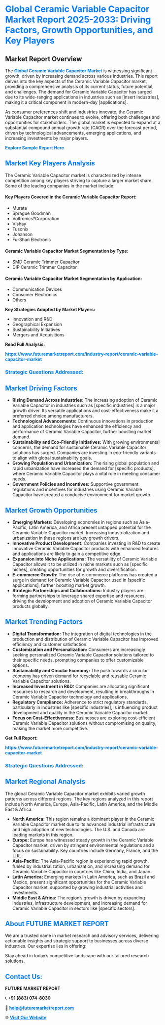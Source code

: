 <h1 style="color: #007BFF;">Global Ceramic Variable Capacitor Market Report 2025-2033: Driving Factors, Growth Opportunities, and Key Players</h1>

<section id="overview">
<h2>Market Report Overview</h2>
<p>The <a href="https://www.futuremarketreport.com/industry-report/ceramic-variable-capacitor-market" style="color: #007BFF; text-decoration: none;"><strong>Global Ceramic Variable Capacitor Market</strong></a> is witnessing significant growth, driven by increasing demand across various industries. This report delves into the key aspects of the Ceramic Variable Capacitor market, providing a comprehensive analysis of its current status, future potential, and challenges. The demand for Ceramic Variable Capacitor has surged due to its wide-ranging applications in industries such as [insert industries], making it a critical component in modern-day [applications].</p>
<p>As consumer preferences shift and industries innovate, the Ceramic Variable Capacitor market continues to evolve, offering both challenges and opportunities for stakeholders. The global market is expected to expand at a substantial compound annual growth rate (CAGR) over the forecast period, driven by technological advancements, emerging applications, and increasing investments by major players.</p>
</section>

<section id="overview">
<p><a href="https://www.futuremarketreport.com/request-sample/reportId=42849" style="color: #007BFF; text-decoration: none;"><strong>Explore Sample Report Here</strong></a></p>
</section>

<section id="key-players">
<h2 style="color: #007BFF;">Market Key Players Analysis</h2>
<p>The Ceramic Variable Capacitor market is characterized by intense competition among key players striving to capture a larger market share. Some of the leading companies in the market include:</p>
<h4>Key Players Covered in the Ceramic Variable Capacitor Report:</h4>
<ul><li>Murata</li><li>Sprague Goodman</li><li>Voltronics?Corporation</li><li>Vishay</li><li>Tusonix</li><li>Johanson</li><li>Fu-Shan Electronic</li></ul>
<h4>Ceramic Variable Capacitor Market Segmentation by Type:</h4>
<ul><li>SMD Ceramic Trimmer Capacitor</li><li>DIP Ceramic Trimmer Capacitor</li></ul>

<h4>Ceramic Variable Capacitor Market Segmentation by Application:</h4>
<ul><li>Communication Devices</li><li>Consumer Electronics</li><li>Others</li></ul>
<p><strong>Key Strategies Adopted by Market Players:</strong></p>
<ul>
<li>Innovation and R&D</li>
<li>Geographical Expansion</li>
<li>Sustainability Initiatives</li>
<li>Mergers and Acquisitions</li>
</ul>
</section>

<section>
<p><strong>Read Full Analysis: </strong></p><a href="https://www.futuremarketreport.com/industry-report/ceramic-variable-capacitor-market" style="color: #007BFF; text-decoration: none;"><strong>https://www.futuremarketreport.com/industry-report/ceramic-variable-capacitor-market</strong></a>
<h3 style="color: #007BFF;">Strategic Questions Addressed:</h3>
</section>

<section id="driving-factors">
<h2 style="color: #007BFF;">Market Driving Factors</h2>
<ul>
<li><strong>Rising Demand Across Industries:</strong> The increasing adoption of Ceramic Variable Capacitor in industries such as [specific industries] is a major growth driver. Its versatile applications and cost-effectiveness make it a preferred choice among manufacturers.</li>
<li><strong>Technological Advancements:</strong> Continuous innovations in production and application technologies have enhanced the efficiency and performance of Ceramic Variable Capacitor, further boosting market demand.</li>
<li><strong>Sustainability and Eco-Friendly Initiatives:</strong> With growing environmental concerns, the demand for sustainable Ceramic Variable Capacitor solutions has surged. Companies are investing in eco-friendly variants to align with global sustainability goals.</li>
<li><strong>Growing Population and Urbanization:</strong> The rising global population and rapid urbanization have increased the demand for [specific products], where Ceramic Variable Capacitor plays a vital role in meeting consumer needs.</li>
<li><strong>Government Policies and Incentives:</strong> Supportive government regulations and incentives for industries using Ceramic Variable Capacitor have created a conducive environment for market growth.</li>
</ul>
</section>

<section id="growth-opportunities">
<h2 style="color: #007BFF;">Market Growth Opportunities</h2>
<ul>
<li><strong>Emerging Markets:</strong> Developing economies in regions such as Asia-Pacific, Latin America, and Africa present untapped potential for the Ceramic Variable Capacitor market. Increasing industrialization and urbanization in these regions are key growth drivers.</li>
<li><strong>Innovative Product Development:</strong> Companies investing in R&D to create innovative Ceramic Variable Capacitor products with enhanced features and applications are likely to gain a competitive edge.</li>
<li><strong>Expansion into Niche Applications:</strong> The versatility of Ceramic Variable Capacitor allows it to be utilized in niche markets such as [specific niches], creating opportunities for growth and diversification.</li>
<li><strong>E-commerce Growth:</strong> The rise of e-commerce platforms has created a surge in demand for Ceramic Variable Capacitor used in [specific applications], further boosting market growth.</li>
<li><strong>Strategic Partnerships and Collaborations:</strong> Industry players are forming partnerships to leverage shared expertise and resources, driving the development and adoption of Ceramic Variable Capacitor products globally.</li>
</ul>
</section>

<section id="trending-factors">
<h2 style="color: #007BFF;">Market Trending Factors</h2>
<ul>
<li><strong>Digital Transformation:</strong> The integration of digital technologies in the production and distribution of Ceramic Variable Capacitor has improved efficiency and customer satisfaction.</li>
<li><strong>Customization and Personalization:</strong> Consumers are increasingly seeking personalized Ceramic Variable Capacitor solutions tailored to their specific needs, prompting companies to offer customizable options.</li>
<li><strong>Sustainability and Circular Economy:</strong> The push towards a circular economy has driven demand for recyclable and reusable Ceramic Variable Capacitor solutions.</li>
<li><strong>Increased Investment in R&D:</strong> Companies are allocating significant resources to research and development, resulting in breakthroughs in Ceramic Variable Capacitor technology and applications.</li>
<li><strong>Regulatory Compliance:</strong> Adherence to strict regulatory standards, particularly in industries like [specific industries], is influencing product development and quality in the Ceramic Variable Capacitor market.</li>
<li><strong>Focus on Cost-Effectiveness:</strong> Businesses are exploring cost-efficient Ceramic Variable Capacitor solutions without compromising on quality, making the market more competitive.</li>
</ul>
</section>

<section>
<p><strong>Get Full Report: </strong></p><a href="https://www.futuremarketreport.com/industry-report/ceramic-variable-capacitor-market" style="color: #007BFF; text-decoration: none;"><strong>https://www.futuremarketreport.com/industry-report/ceramic-variable-capacitor-market</strong></a>
<h3 style="color: #007BFF;">Strategic Questions Addressed:</h3>
</section>


<section id="regional-analysis">
<h2 style="color: #007BFF;">Market Regional Analysis</h2>
<p>The global Ceramic Variable Capacitor market exhibits varied growth patterns across different regions. The key regions analyzed in this report include North America, Europe, Asia-Pacific, Latin America, and the Middle East & Africa:</p>
<ul>
<li><strong>North America:</strong> This region remains a dominant player in the Ceramic Variable Capacitor market due to its advanced industrial infrastructure and high adoption of new technologies. The U.S. and Canada are leading markets in this region.</li>
<li><strong>Europe:</strong> Europe has witnessed steady growth in the Ceramic Variable Capacitor market, driven by stringent environmental regulations and a focus on sustainability. Key countries include Germany, France, and the U.K.</li>
<li><strong>Asia-Pacific:</strong> The Asia-Pacific region is experiencing rapid growth, fueled by industrialization, urbanization, and increasing demand for Ceramic Variable Capacitor in countries like China, India, and Japan.</li>
<li><strong>Latin America:</strong> Emerging markets in Latin America, such as Brazil and Mexico, present significant opportunities for the Ceramic Variable Capacitor market, supported by growing industrial activities and investments.</li>
<li><strong>Middle East & Africa:</strong> The region’s growth is driven by expanding industries, infrastructure development, and increasing demand for Ceramic Variable Capacitor in sectors like [specific sectors].</li>
</ul>
</section>

<footer>
<h2 style="color: #007BFF;">About FUTURE MARKET REPORT</h2>
<p>We are a trusted name in market research and advisory services, delivering actionable insights and strategic support to businesses across diverse industries. Our expertise lies in offering:</p>

<p>Stay ahead in today’s competitive landscape with our tailored research solutions.</p>

<h2 style="color: #007BFF;">Contact Us:</h2>
<p><strong>FUTURE MARKET REPORT</strong></p>
<p>📞 <strong>+91 (883) 074-8030</strong></p>
<p>📧 <strong><a href="mailto:help@futuremarketreport.com" style="color: #007BFF;">help@futuremarketreport.com</a></strong></p>
<p>🌐 <strong><a href="https://www.futuremarketreport.com/" style="color: #007BFF;">Visit Our Website</a></strong></p>
</footer>